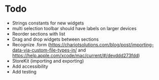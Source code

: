 #  Todo

- Strings constants for new widgets
- multi selection toolbar should have labels on larger devices
- Reorder sections with list
- Drag and drop widgets between sections
- Recognize .form (https://chariotsolutions.com/blog/post/importing-data-via-custom-file-types-in/ and https://help.apple.com/xcode/mac/current/#/devddd273fdd)
- StoreKit (importing and exporting)
- Add accessibility
- Add testing
